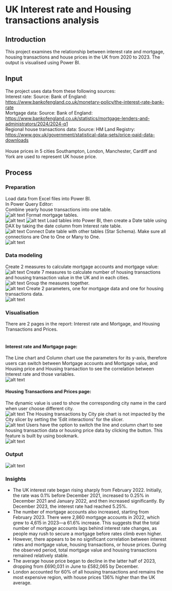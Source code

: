 # UK Interest rate and Housing transactions analysis

## Introduction
This project examines the relationship between interest rate and mortgage, housing transactions and house prices in the UK from 2020 to 2023. The output is visualised using Power BI.

## Input
The project uses data from these following sources:<br/>
Interest rate: Source: Bank of England: https://www.bankofengland.co.uk/monetary-policy/the-interest-rate-bank-rate<br/>
Mortgage data: Source: Bank of England: https://www.bankofengland.co.uk/statistics/mortgage-lenders-and-administrators/2024/2024-q1<br/>
Regional house transactions data: Source: HM Land Registry: https://www.gov.uk/government/statistical-data-sets/price-paid-data-downloads<br/>
<br/>
House prices in 5 cities Southampton, London, Manchester, Cardiff and York are used to represent UK house price.

## Process
### Preparation
Load data from Excel files into Power BI.<br/>
In Power Query Editor:<br/>
Combine yearly house transactions into one table.<br/>
![alt text](https://github.com/AliceNguyen09/Personal-project/blob/Project2-UK-Interest-rate-and-Housing-transactions/Project3-UK-Interest-rate-and-Housing-transactions/pic/1_house%20transactions.png?raw=true)
Format mortgage tables.<br/>
![alt text](https://github.com/AliceNguyen09/Personal-project/blob/Project2-UK-Interest-rate-and-Housing-transactions/Project3-UK-Interest-rate-and-Housing-transactions/pic/2_house%20transactions.png?raw=true)
![alt text](https://github.com/AliceNguyen09/Personal-project/blob/Project2-UK-Interest-rate-and-Housing-transactions/Project3-UK-Interest-rate-and-Housing-transactions/pic/3_mortgage.png?raw=true)
Load tables into Power BI, then create a Date table using DAX by taking the date column from Interest rate table.<br/>
![alt text](https://github.com/AliceNguyen09/Personal-project/blob/Project2-UK-Interest-rate-and-Housing-transactions/Project3-UK-Interest-rate-and-Housing-transactions/pic/4_date%20table.png?raw=true)
Connect Date table with other tables (Star Schema). Make sure all connections are One to One or Many to One.<br/>
![alt text](https://github.com/AliceNguyen09/Personal-project/blob/Project2-UK-Interest-rate-and-Housing-transactions/Project3-UK-Interest-rate-and-Housing-transactions/pic/5_table%20connection.png?raw=true)

### Data modeling
Create 2 measures to calculate mortgage accounts and mortgage value:<br/>
![alt text](https://github.com/AliceNguyen09/Personal-project/blob/Project2-UK-Interest-rate-and-Housing-transactions/Project3-UK-Interest-rate-and-Housing-transactions/pic/6_loan%20value.png?raw=true)
Create 7 measures to calculate number of housing transactions and housing transaction value in the UK and in each cities. <br/>
![alt text](https://github.com/AliceNguyen09/Personal-project/blob/Project2-UK-Interest-rate-and-Housing-transactions/Project3-UK-Interest-rate-and-Housing-transactions/pic/7_UK%20trans.png?raw=true)
Group the measures together.<br/>
![alt text](https://github.com/AliceNguyen09/Personal-project/blob/Project2-UK-Interest-rate-and-Housing-transactions/Project3-UK-Interest-rate-and-Housing-transactions/pic/8_group%20measures.png?raw=true)
Create 2 parameters, one for mortgage data and one for housing transactions data.<br/>
![alt text](https://github.com/AliceNguyen09/Personal-project/blob/Project2-UK-Interest-rate-and-Housing-transactions/Project3-UK-Interest-rate-and-Housing-transactions/pic/9_parameter.png?raw=true)

### Visualisation
There are 2 pages in the report: Interest rate and Mortgage, and Housing Transactions and Prices.<br/><br/>
#### Interest rate and Mortgage page:<br/>
The Line chart and Column chart use the parameters for its y-axis, therefore users can switch between Mortgage accounts and Mortgage value, and Housing price and Housing transaction to see the correlation between Interest rate and those variables.<br/>
![alt text](https://github.com/AliceNguyen09/Personal-project/blob/Project2-UK-Interest-rate-and-Housing-transactions/Project3-UK-Interest-rate-and-Housing-transactions/pic/1_gif.gif?raw=true)

#### Housing Transactions and Prices page:<br/>
The dynamic value is used to show the corresponding city name in the card when user choose different city.<br/>
![alt text](https://github.com/AliceNguyen09/Personal-project/blob/Project2-UK-Interest-rate-and-Housing-transactions/Project3-UK-Interest-rate-and-Housing-transactions/pic/10_dynamic%20value.png?raw=true)
The Housing transactions by City pie chart is not impacted by the City slicer by setting the 'Edit interactions' for the slicer.<br/>
![alt text](https://github.com/AliceNguyen09/Personal-project/blob/Project2-UK-Interest-rate-and-Housing-transactions/Project3-UK-Interest-rate-and-Housing-transactions/pic/11_slicer.png?raw=true)
Users have the option to switch the line and column chart to see housing transaction data or housing price data by clicking the button. This feature is built by using bookmark.<br/>
![alt text](https://github.com/AliceNguyen09/Personal-project/blob/Project2-UK-Interest-rate-and-Housing-transactions/Project3-UK-Interest-rate-and-Housing-transactions/pic/2_gif.gif?raw=true)


### Output
![alt text](https://github.com/AliceNguyen09/Personal-project/blob/Project2-UK-Interest-rate-and-Housing-transactions/Project3-UK-Interest-rate-and-Housing-transactions/pic/3_gif.gif?raw=true)

### Insights
- The UK interest rate began rising sharply from February 2022. Initially, the rate was 0.1% before December 2021, increased to 0.25% in December 2021 and January 2022, and then increased significantly. By December 2023, the interest rate had reached 5.25%.
- The number of mortgage accounts also increased, starting from February 2023. There were 2,860 mortgage accounts in 2022, which grew to 4,615 in 2023—a 61.6% increase. This suggests that the total number of mortgage accounts lags behind interest rate changes, as people may rush to secure a mortgage before rates climb even higher.
- However, there appears to be no significant correlation between interest rates and mortgage value, housing transactions, or house prices. During the observed period, total mortgage value and housing transactions remained relatively stable.
- The average house price began to decline in the latter half of 2023, dropping from £690,031 in June to £582,065 by December.
- London accounted for 60% of all housing transactions and remains the most expensive region, with house prices 136% higher than the UK average.